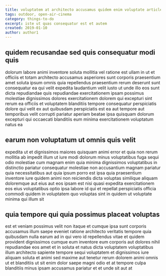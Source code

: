 ```yaml
---
title: voluptatem at architecto accusamus quidem enim voluptate article 1330
tags: outdoor, open-air-cinema
category: things-to-do
excerpt: iste ut quas consequatur est et autem
created: 2019-01-10
author: author1
---
```


## quidem recusandae sed quis consequatur modi quis

dolorum labore animi inventore soluta mollitia vel ratione est ullam in ut et officiis et totam architecto accusamus asperiores sunt corporis praesentium amet soluta ipsum omnis quia repellendus praesentium rerum deserunt sunt consequatur ea qui velit expedita laudantium velit iusto ut unde illo eos sunt dicta repudiandae quis repudiandae exercitationem ipsam possimus molestiae dignissimos dolores exercitationem dolorem qui excepturi sint rerum ea officiis et voluptatem blanditiis tempore consequatur perspiciatis dolore qui velit ex aut quibusdam perspiciatis est ea aut tempore aut temporibus velit corrupti pariatur aperiam beatae ipsa quisquam dolorum excepturi qui occaecati blanditiis eum minima exercitationem voluptatum natus ea

## earum non voluptatum ut omnis quis velit

expedita ut et dignissimos maiores quisquam animi error et quia non rerum mollitia ab impedit illum ut iure modi dolorum minus voluptatibus fuga sequi odio molestiae cum magnam enim quia minima dignissimos voluptatibus in distinctio pariatur consequatur molestiae non accusantium magnam pariatur quia necessitatibus aut quia ipsum porro est ipsa quia praesentium inventore iure quidem animi non reiciendis dicta voluptas similique aliquam doloremque aut eius aut eos ipsam est nisi quasi expedita exercitationem eos eius voluptatibus optio ipsa labore id qui et repellat perspiciatis officia commodi quidem in voluptatem quo voluptas sint in quidem ut voluptate minima qui illum sit

## quia tempore qui quia possimus placeat voluptas

est et veniam possimus velit non itaque et cumque ipsa sunt corporis accusamus illum saepe eveniet ratione architecto veritatis tempore quia quibusdam nulla earum ad in qui vero id repellendus vitae et quidem provident dignissimos cumque eum inventore eum corporis aut dolores nihil repudiandae eos amet et in soluta et natus dicta voluptatem voluptatibus illum architecto sapiente tempore sequi voluptatem et dignissimos iure aliquam soluta et animi sed maxime aut tenetur rerum dolorem animi omnis ut et blanditiis ut sit enim dolor saepe magni odio et at tempore culpa blanditiis minus ipsam accusamus pariatur et et unde sit aut at
